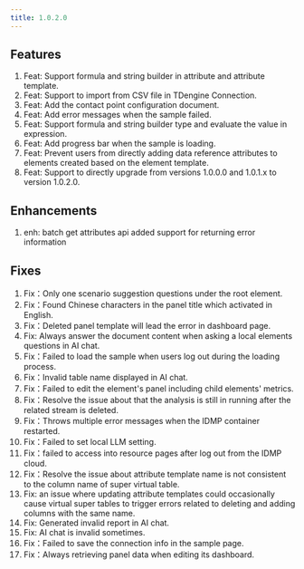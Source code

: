 ```yaml
---
title: 1.0.2.0
---
```


## Features
  1. Feat: Support formula and string builder in attribute and attribute template.
  2. Feat: Support to import from CSV file in TDengine Connection.
  3. Feat: Add the contact point configuration document.
  4. Feat: Add error messages when the sample failed.
  5. Feat: Support formula and string builder type and evaluate the value in expression.
  6. Feat: Add progress bar when the sample is loading.
  7. Feat: Prevent users from directly adding data reference attributes to elements created based on the element template.
  8. Feat: Support to directly upgrade from versions 1.0.0.0 and 1.0.1.x to version 1.0.2.0.

## Enhancements
  1. enh: batch get attributes api added support for returning error information

## Fixes
  1. Fix：Only one scenario suggestion questions under the root element.
  2. Fix：Found Chinese characters in the panel title which activated in English. 
  3. Fix：Deleted panel template will lead the error in dashboard page.
  4. Fix: Always answer the document content when asking a local elements questions in AI chat.
  5. Fix：Failed to load the sample when users log out during the loading process.
  6. Fix：Invalid table name displayed in AI chat.
  7. Fix：Failed to edit the element's panel including child elements' metrics.
  8. Fix：Resolve the issue about that the analysis is still in running after the related stream is deleted.
  9. Fix：Throws multiple error messages when the IDMP container restarted.
 10. Fix：Failed to set local LLM setting.
 11. Fix：failed to access into resource pages after log out from the IDMP cloud.
 12. Fix：Resolve the issue about attribute template name is not consistent to the column name of  super virtual table.
 13. Fix: an issue where updating attribute templates could occasionally cause virtual super tables to trigger errors related to deleting and adding columns with the same name.
 14. Fix: Generated invalid report in AI chat.
 15. Fix: AI chat is invalid sometimes.
 16. Fix：Failed to save the connection info in the sample page.
 17. Fix：Always retrieving panel data when editing its dashboard.


